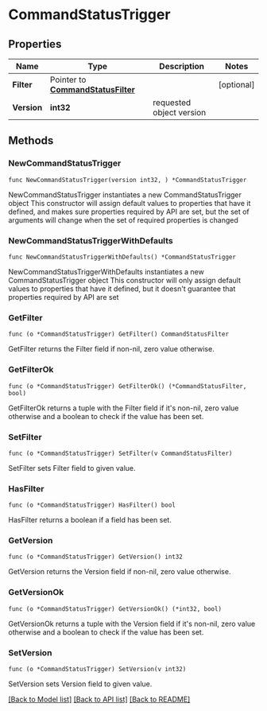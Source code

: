 # CommandStatusTrigger

## Properties

Name | Type | Description | Notes
------------ | ------------- | ------------- | -------------
**Filter** | Pointer to [**CommandStatusFilter**](CommandStatusFilter.md) |  | [optional] 
**Version** | **int32** | requested object version | 

## Methods

### NewCommandStatusTrigger

`func NewCommandStatusTrigger(version int32, ) *CommandStatusTrigger`

NewCommandStatusTrigger instantiates a new CommandStatusTrigger object
This constructor will assign default values to properties that have it defined,
and makes sure properties required by API are set, but the set of arguments
will change when the set of required properties is changed

### NewCommandStatusTriggerWithDefaults

`func NewCommandStatusTriggerWithDefaults() *CommandStatusTrigger`

NewCommandStatusTriggerWithDefaults instantiates a new CommandStatusTrigger object
This constructor will only assign default values to properties that have it defined,
but it doesn't guarantee that properties required by API are set

### GetFilter

`func (o *CommandStatusTrigger) GetFilter() CommandStatusFilter`

GetFilter returns the Filter field if non-nil, zero value otherwise.

### GetFilterOk

`func (o *CommandStatusTrigger) GetFilterOk() (*CommandStatusFilter, bool)`

GetFilterOk returns a tuple with the Filter field if it's non-nil, zero value otherwise
and a boolean to check if the value has been set.

### SetFilter

`func (o *CommandStatusTrigger) SetFilter(v CommandStatusFilter)`

SetFilter sets Filter field to given value.

### HasFilter

`func (o *CommandStatusTrigger) HasFilter() bool`

HasFilter returns a boolean if a field has been set.

### GetVersion

`func (o *CommandStatusTrigger) GetVersion() int32`

GetVersion returns the Version field if non-nil, zero value otherwise.

### GetVersionOk

`func (o *CommandStatusTrigger) GetVersionOk() (*int32, bool)`

GetVersionOk returns a tuple with the Version field if it's non-nil, zero value otherwise
and a boolean to check if the value has been set.

### SetVersion

`func (o *CommandStatusTrigger) SetVersion(v int32)`

SetVersion sets Version field to given value.



[[Back to Model list]](../README.md#documentation-for-models) [[Back to API list]](../README.md#documentation-for-api-endpoints) [[Back to README]](../README.md)


